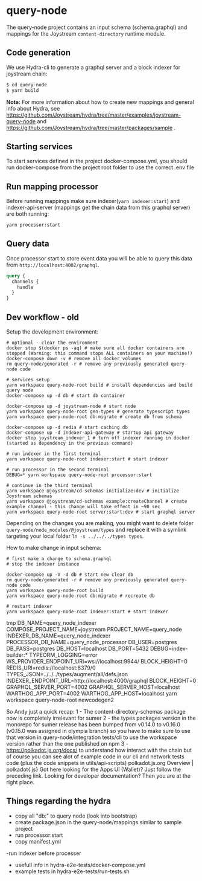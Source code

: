 # query-node

The query-node project contains an input schema (schema.graphql) and mappings for the Joystream `content-directory` runtime module.

## Code generation

We use Hydra-cli to generate a graphql server and a block indexer for joystream chain:

```bash
$ cd query-node
$ yarn build
```

**Note:** For more information about how to create new mappings and general info about Hydra,
see https://github.com/Joystream/hydra/tree/master/examples/joystream-query-node
and https://github.com/Joystream/hydra/tree/master/packages/sample    .

## Starting services

To start services defined in the project docker-compose.yml, you should run docker-compose from the project root folder to use the correct .env file

## Run mapping processor

Before running mappings make sure indexer(`yarn indexer:start`) and indexer-api-server (mappings get the chain data from this graphql server) are both running:

```bash
yarn processor:start
```

## Query data

Once processor start to store event data you will be able to query this data from `http://localhost:4002/graphql`.

```graphql
query {
  channels {
    handle
  }
}
```

## Dev workflow - old

Setup the development environment:
```
# optional - clear the environment
docker stop $(docker ps -aq) # make sure all docker containers are stopped (Warning: this command stops ALL containers on your machine!)
docker-compose down -v # remove all docker volumes
rm query-node/generated -r # remove any previously generated query-node code

# services setup
yarn workspace query-node-root build # install dependencies and build query node
docker-compose up -d db # start db container

docker-compose up -d joystream-node # start node
yarn workspace query-node-root gen-types # generate typescript types
yarn workspace query-node-root db:migrate # create db from schema

docker-compose up -d redis # start caching db
docker-compose up -d indexer-api-gateway # startup api gateway
docker stop joystream_indexer_1 # turn off indexer running in docker (started as dependency in the previous command)

# run indexer in the first terminal
yarn workspace query-node-root indexer:start # start indexer

# run processor in the second terminal
DEBUG=* yarn workspace query-node-root processor:start

# continue in the third terminal
yarn workspace @joystream/cd-schemas initialize:dev # initialize Joystream schemas
yarn workspace @joystream/cd-schemas example:createChannel # create example channel - this change will take effect in ~90 sec
yarn workspace query-node-root server:start:dev # start graphql server
```

Depending on the changes you are making, you might want to delete folder `query-node/node_modules/@joystream/types`
and replace it with a symlink targeting your local folder `ln -s ../../../types types`.

How to make change in input schema:
```
# first make a change to schema.graphql
# stop the indexer instance

docker-compose up -V -d db # start new clear db
rm query-node/generated -r # remove any previously generated query-node code
yarn workspace query-node-root build
yarn workspace query-node-root db:migrate # recreate db

# restart indexer
yarn workspace query-node-root indexer:start # start indexer
```

tmp
DB_NAME=query_node_indexer COMPOSE_PROJECT_NAME=joystream PROJECT_NAME=query_node INDEXER_DB_NAME=query_node_indexer PROCESSOR_DB_NAME=query_node_processor DB_USER=postgres DB_PASS=postgres DB_HOST=localhost DB_PORT=5432 DEBUG=index-builder:* TYPEORM_LOGGING=error WS_PROVIDER_ENDPOINT_URI=ws://localhost:9944/ BLOCK_HEIGHT=0 REDIS_URI=redis://localhost:6379/0 TYPES_JSON=../../../types/augment/all/defs.json INDEXER_ENDPOINT_URL=http://localhost:4000/graphql BLOCK_HEIGHT=0 GRAPHQL_SERVER_PORT=4002 GRAPHQL_SERVER_HOST=localhost WARTHOG_APP_PORT=4002 WARTHOG_APP_HOST=localhost yarn workspace query-node-root newcodegen2


So Andy just a quick recap:
1 - The content-directory-schemas package now is completely irrelevant for sumer
2 - the types packages version in the monorepo for sumer release has been bumped from v0.14.0 to v0.16.0 (v0.15.0 was assigned in olympia branch) so you have to make sure to use that version in query-node/integration tests/cli to use the workspace version rather than the one published on npm
3 - https://polkadot.js.org/docs/ to understand how interact with the chain but of course you can see alot of example code in our cli and network tests code (plus the code snippets in utils/api-scripts)
polkadot.js.org
Overview | polkadot{.js}
Got here looking for the Apps UI (Wallet)? Just follow the preceding link. Looking for developer documentation? Then you are at the right place.

## Things regarding the hydra

- copy all "db:" to query node (look into bootstrap) 
- create package.json in the query-node/mappings similar to sample project
- run processor:start
- copy manifest.yml

-run indexer before processer

- usefull info in hydra-e2e-tests/docker-compose.yml
- example tests in hydra-e2e-tests/run-tests.sh
